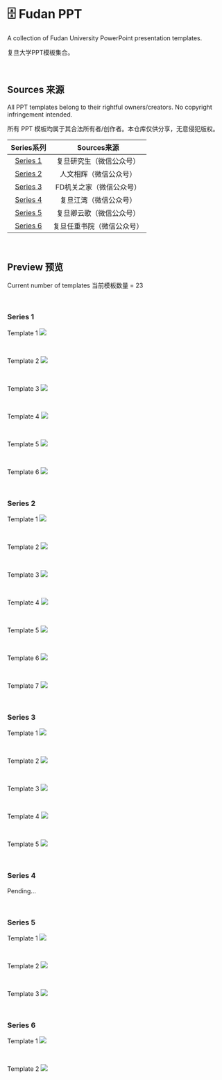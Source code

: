 # 🗄️ Fudan PPT
A collection of Fudan University PowerPoint presentation templates. 

复旦大学PPT模板集合。


<br>

## Sources 来源
All PPT templates belong to their rightful owners/creators. No copyright infringement intended. 

所有 PPT 模板均属于其合法所有者/创作者。本仓库仅供分享，无意侵犯版权。

| Series系列  | Sources来源  |
|:-:|:-:|
| [Series 1](./Series1/) | 复旦研究生（微信公众号）  |
| [Series 2](./Series2/)  | 人文相辉（微信公众号）  |
|  [Series 3](./Series3/) | FD机关之家（微信公众号） |
|  [Series 4](./Series4/) | 复旦江湾（微信公众号）  |
| [Series 5](./Series5/)  | 复旦卿云歌（微信公众号） |
| [Series 6](./Series6/)| 复旦任重书院（微信公众号）| 

<br>


## Preview 预览
Current number of templates 当前模板数量 = 23

<br>


### Series 1
Template 1
![](./previews/s1-1.JPG)

<br>

Template 2
![](./previews/s1-2.JPG)

<br>

Template 3 
![](./previews/s1-3.JPG)

<br>

Template 4
![](./previews/s1-4.JPG)


<br>

Template 5 
![](./previews/s1-5.JPG)

<br>

Template 6
![](./previews/s1-6.JPG)

<br>


### Series 2
Template 1
![](./previews/s2-1.JPG)

<br>

Template 2
![](./previews/s2-2.JPG)

<br>

Template 3
![](./previews/s2-3.JPG)

<br>

Template 4
![](./previews/s2-4.JPG)

<br>

Template 5
![](./previews/s2-5.JPG)

<br>

Template 6 
![](./previews/s2-6.JPG)

<br>

Template 7
![](./previews/s2-7.JPG)

<br>

### Series 3
Template 1 
![](./previews/s3-1.JPG)

<br>

Template 2 
![](./previews/s3-2.JPG)

<br>

Template 3 
![](./previews/s3-3.JPG)

<br>

Template 4
![](./previews/s3-4.JPG)

<br>

Template 5
![](./previews/s3-5.JPG)

<br>


### Series 4 
Pending...

<br>

### Series 5
Template 1
![](./previews/s5-1.JPG)

<br>

Template 2
![](./previews/s5-2.JPG)

<br>

Template 3
![](./previews/s5-3.JPG)

<br>

### Series 6
Template 1 
![](./previews/s6-1.JPG)

<br>

Template 2 
![](./previews/s6-2.JPG)

